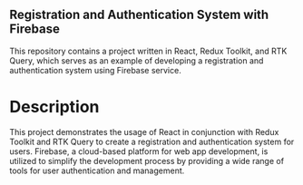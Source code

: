 ## Registration and Authentication System with Firebase

This repository contains a project written in React, Redux Toolkit, and RTK Query, which serves as an example of developing a registration and authentication system using Firebase service.

# Description

This project demonstrates the usage of React in conjunction with Redux Toolkit and RTK Query to create a registration and authentication system for users. Firebase, a cloud-based platform for web app development, is utilized to simplify the development process by providing a wide range of tools for user authentication and management.